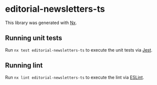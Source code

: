 # editorial-newsletters-ts

This library was generated with [Nx](https://nx.dev).

## Running unit tests

Run `nx test editorial-newsletters-ts` to execute the unit tests via [Jest](https://jestjs.io).

## Running lint

Run `nx lint editorial-newsletters-ts` to execute the lint via [ESLint](https://eslint.org/).
